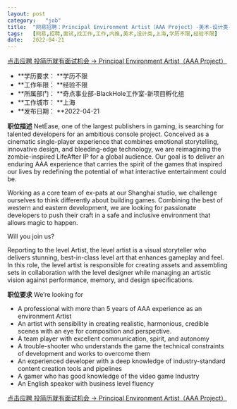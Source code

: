 ```yaml
---
layout:	post
category:	"job"
title:	"网易招聘：Principal Environment Artist（AAA Project）-美术-设计类-上海学历不限经验不限"
tags:	[网易,招聘,面试,找工作,工作,内推,美术,设计类,上海,学历不限,经验不限]
date:	2022-04-21
---
```


[点击应聘 投简历就有面试机会 -> Principal Environment Artist（AAA Project）](http://mobile.bole.netease.com/bole/boleDetail?id=33647&employeeId=346f03c3cda5f04c&key=all)



- **学历要求： **学历不限
- **工作年限： **经验不限
- **所属部门： **奇点事业部-BlackHole工作室-新项目孵化组
- **工作城市： **上海
- **发布日期： **2022-04-21



**职位描述**
NetEase, one of the largest publishers in gaming, is searching for talented developers for an ambitious console project.  Conceived as a cinematic single-player experience that combines emotional storytelling, innovative design, and bleeding-edge technology, we are reimagining the zombie-inspired LifeAfter IP for a global audience. Our goal is to deliver an enduring AAA experience that carries the spirit of the games that inspired our lives by redefining the potential of what interactive entertainment could be.  

Working as a core team of ex-pats at our Shanghai studio, we challenge ourselves to think differently about building games. Combining the best of western and eastern development, we are looking for passionate developers to push their craft in a safe and inclusive environment that allows magic to happen.  

Will you join us?

Reporting to the level Artist, the level artist is a visual storyteller who delivers stunning, best-in-class level art that enhances gameplay and feel. In this role, the level artist is responsible for creating assets and assembling sets in collaboration with the level designer while managing an artistic vision against performance, memory, and design specifications.  




**职位要求**
We’re looking for

-	A professional with more than 5 years of AAA experience as an environment Artist
-	An artist with sensibility in creating realistic, harmonious, credible scenes with an eye for composition and perspective. 
-	A team player with excellent communication, spirit, and autonomy
-	A trouble-shooter who understands the game the technical constraints of development and works to overcome them
-	An experienced developer with a deep knowledge of industry-standard content creation tools and pipelines
-	A gamer who has good knowledge of the video game Industry 
-	An English speaker with business level fluency





[点击应聘 投简历就有面试机会 -> Principal Environment Artist（AAA Project）](http://mobile.bole.netease.com/bole/boleDetail?id=33647&employeeId=346f03c3cda5f04c&key=all)